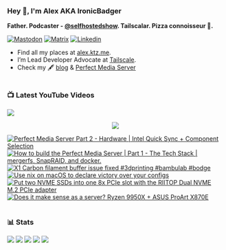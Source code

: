 ### Hey 👋, I'm Alex AKA IronicBadger

**Father. Podcaster - [@selfhostedshow](https://selfhosted.show/). Tailscalar. Pizza connoisseur 🍕.**

[![Mastodon](https://img.shields.io/badge/-MASTODON-%232B90D9?style=for-the-badge&logo=mastodon&logoColor=white)](https://techhub.social/@ironicbadger)
[![Matrix](https://img.shields.io/badge/matrix-000000?style=for-the-badge&logo=Matrix&logoColor=white)](https://matrix.to/#/#self-hosted:matrix.org)
[![Linkedin](https://img.shields.io/badge/LinkedIn-0077B5?style=for-the-badge&logo=linkedin&logoColor=white)](https://www.linkedin.com/in/alex-kretzschmar)

- Find all my places at [alex.ktz.me](https://alex.ktz.me).
- I’m Lead Developer Advocate at [Tailscale](https://tailscale.com/).
- Check my 🖋 [blog](http://blog.ktz.me/) & [Perfect Media Server](https://perfectmediaserver.com/)

#

### 📺  Latest YouTube Videos
[<img src="https://custom-icon-badges.demolab.com/badge/-Subscribe%20For%20More-red?style=for-the-badge&logo=video&logoColor=white"/>](https://www.youtube.com/c/ktzsystems?sub_confirmation=1)

 <p align="center">
 <img src="https://user-images.githubusercontent.com/45159366/231567398-e4420e3d-2b98-4769-9243-b6d14aa2c1ef.png">
</p>

<!-- BEGIN YOUTUBE-CARDS -->
[![Perfect Media Server Part 2 - Hardware | Intel Quick Sync + Component Selection](https://ytcards.demolab.com/?id=Lga0RcHnaMY&title=Perfect+Media+Server+Part+2+-+Hardware+%7C+Intel+Quick+Sync+%2B+Component+Selection&lang=en&timestamp=1746490617&background_color=%230d1117&title_color=%23ffffff&stats_color=%23dedede&max_title_lines=1&width=250&border_radius=5 "Perfect Media Server Part 2 - Hardware | Intel Quick Sync + Component Selection")](https://www.youtube.com/watch?v=Lga0RcHnaMY)
[![How to build the Perfect Media Server | Part 1 - The Tech Stack | mergerfs, SnapRAID, and docker.](https://ytcards.demolab.com/?id=Yt67zz9p0FU&title=How+to+build+the+Perfect+Media+Server+%7C+Part+1+-+The+Tech+Stack+%7C+mergerfs%2C+SnapRAID%2C+and+docker.&lang=en&timestamp=1745376582&background_color=%230d1117&title_color=%23ffffff&stats_color=%23dedede&max_title_lines=1&width=250&border_radius=5 "How to build the Perfect Media Server | Part 1 - The Tech Stack | mergerfs, SnapRAID, and docker.")](https://www.youtube.com/watch?v=Yt67zz9p0FU)
[![X1 Carbon filament buffer issue fixed #3dprinting #bambulab #bodge](https://ytcards.demolab.com/?id=1LLfz-EmUxo&title=X1+Carbon+filament+buffer+issue+fixed+%233dprinting+%23bambulab+%23bodge&lang=en&timestamp=1745327921&background_color=%230d1117&title_color=%23ffffff&stats_color=%23dedede&max_title_lines=1&width=250&border_radius=5 "X1 Carbon filament buffer issue fixed #3dprinting #bambulab #bodge")](https://www.youtube.com/watch?v=1LLfz-EmUxo)
[![Use nix on macOS to declare victory over your configs](https://ytcards.demolab.com/?id=qUmZtC6ts0M&title=Use+nix+on+macOS+to+declare+victory+over+your+configs&lang=en&timestamp=1744469454&background_color=%230d1117&title_color=%23ffffff&stats_color=%23dedede&max_title_lines=1&width=250&border_radius=5 "Use nix on macOS to declare victory over your configs")](https://www.youtube.com/watch?v=qUmZtC6ts0M)
[![Put two NVME SSDs into one 8x PCIe slot with the RIITOP Dual NVME M.2 PCIe adapter](https://ytcards.demolab.com/?id=PuQgkkytnps&title=Put+two+NVME+SSDs+into+one+8x+PCIe+slot+with+the+RIITOP+Dual+NVME+M.2+PCIe+adapter&lang=en&timestamp=1743851745&background_color=%230d1117&title_color=%23ffffff&stats_color=%23dedede&max_title_lines=1&width=250&border_radius=5 "Put two NVME SSDs into one 8x PCIe slot with the RIITOP Dual NVME M.2 PCIe adapter")](https://www.youtube.com/watch?v=PuQgkkytnps)
[![Does it make sense as a server? Ryzen 9950X + ASUS ProArt X870E](https://ytcards.demolab.com/?id=isqWT0rvwmc&title=Does+it+make+sense+as+a+server%3F+Ryzen+9950X+%2B+ASUS+ProArt+X870E&lang=en&timestamp=1743249656&background_color=%230d1117&title_color=%23ffffff&stats_color=%23dedede&max_title_lines=1&width=250&border_radius=5 "Does it make sense as a server? Ryzen 9950X + ASUS ProArt X870E")](https://www.youtube.com/watch?v=isqWT0rvwmc)
<!-- END YOUTUBE-CARDS -->
#

### 📊 Stats
![](https://github-profile-summary-cards.vercel.app/api/cards/profile-details?username=IronicBadger&theme=radical)
![](https://github-profile-summary-cards.vercel.app/api/cards/repos-per-language?username=IronicBadger&theme=radical)
![](https://github-profile-summary-cards.vercel.app/api/cards/most-commit-language?username=IronicBadger&theme=radical)
![](https://github-profile-summary-cards.vercel.app/api/cards/stats?username=IronicBadger&theme=radical)
![](https://github-profile-summary-cards.vercel.app/api/cards/productive-time?username=IronicBadger&theme=radical)

<!-- - 🔭 I’m currently working on ...
- 🌱 I’m currently learning ...
- 👯 I’m looking to collaborate on ...
- 🤔 I’m looking for help with ...
- 💬 Ask me about ... -->
